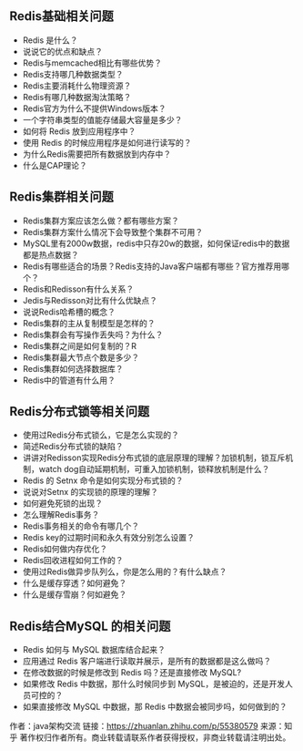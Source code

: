 ## Redis基础相关问题
* Redis 是什么？
* 说说它的优点和缺点？
* Redis与memcached相比有哪些优势？
* Redis支持哪几种数据类型？
* Redis主要消耗什么物理资源？
* Redis有哪几种数据淘汰策略？
* Redis官方为什么不提供Windows版本？
* 一个字符串类型的值能存储最大容量是多少？
* 如何将 Redis 放到应用程序中？
* 使用 Redis 的时候应用程序是如何进行读写的？
* 为什么Redis需要把所有数据放到内存中？
* 什么是CAP理论？

## Redis集群相关问题
* Redis集群方案应该怎么做？都有哪些方案？
* Redis集群方案什么情况下会导致整个集群不可用？
* MySQL里有2000w数据，redis中只存20w的数据，如何保证redis中的数据都是热点数据？
* Redis有哪些适合的场景？Redis支持的Java客户端都有哪些？官方推荐用哪个？
* Redis和Redisson有什么关系？
* Jedis与Redisson对比有什么优缺点？
* 说说Redis哈希槽的概念？
* Redis集群的主从复制模型是怎样的？
* Redis集群会有写操作丢失吗？为什么？
* Redis集群之间是如何复制的？R
* Redis集群最大节点个数是多少？
* Redis集群如何选择数据库？
* Redis中的管道有什么用？

## Redis分布式锁等相关问题
* 使用过Redis分布式锁么，它是怎么实现的？
* 简述Redis分布式锁的缺陷？
* 讲讲对Redisson实现Redis分布式锁的底层原理的理解？加锁机制，锁互斥机制，watch dog自动延期机制，可重入加锁机制，锁释放机制是什么？
* Redis 的 Setnx 命令是如何实现分布式锁的？
* 说说对Setnx 的实现锁的原理的理解？
* 如何避免死锁的出现？
* 怎么理解Redis事务？
* Redis事务相关的命令有哪几个？
* Redis key的过期时间和永久有效分别怎么设置？
* Redis如何做内存优化？
* Redis回收进程如何工作的？
* 使用过Redis做异步队列么，你是怎么用的？有什么缺点？
* 什么是缓存穿透？如何避免？
* 什么是缓存雪崩？何如避免？

## Redis结合MySQL 的相关问题
* Redis 如何与 MySQL 数据库结合起来？
* 应用通过 Redis 客户端进行读取并展示，是所有的数据都是这么做吗？
* 在修改数据的时候是修改到 Redis 吗？还是直接修改 MySQL?
* 如果修改 Redis 中数据，那什么时候同步到 MySQL，是被迫的，还是开发人员可控的？
* 如果直接修改 MySQL 中数据，那 Redis 中数据会被同步吗，如何做到的？

作者：java架构交流
链接：https://zhuanlan.zhihu.com/p/55380579
来源：知乎
著作权归作者所有。商业转载请联系作者获得授权，非商业转载请注明出处。
